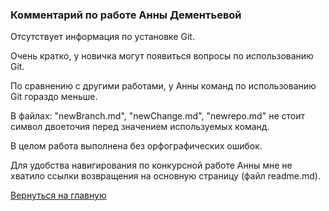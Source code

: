 ### Комментарий по работе Анны Дементьевой

Отсутствует информация по установке Git.

Очень кратко, у новичка могут появиться вопросы по использованию Git.

По сравнению с другими работами, у Анны команд по использованию Git гораздо меньше.

В файлах: "newBranch.md",  "newChange.md", "newrepo.md" не стоит символ двоеточия перед значением используемых команд.

В целом работа выполнена без орфографических ошибок.

Для удобства навигирования по конкурсной работе Анны мне не хватило ссылки возвращения на основную страницу (файл readme.md). 

[Вернуться на главную ](Reviews_for_TW.md "Возврат на главную страницу") 
